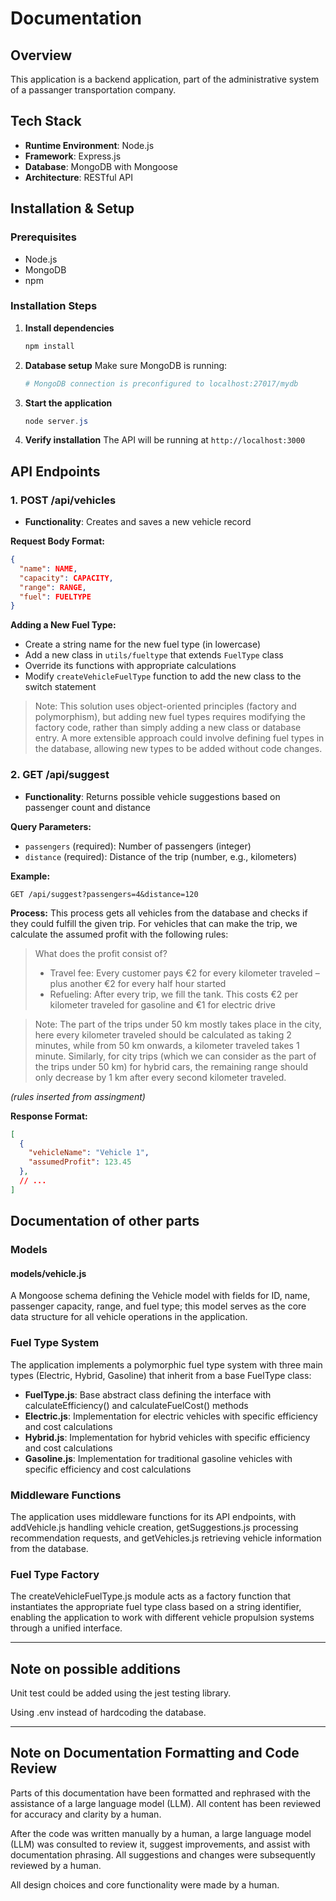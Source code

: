 # Documentation

## Overview
This application is a backend application, part of the administrative system of a passanger transportation company. 

## Tech Stack

- **Runtime Environment**: Node.js
- **Framework**: Express.js
- **Database**: MongoDB with Mongoose
- **Architecture**: RESTful API

## Installation & Setup

### Prerequisites
- Node.js
- MongoDB
- npm

### Installation Steps

1. **Install dependencies**
   ```powershell
   npm install
   ```

3. **Database setup**
   Make sure MongoDB is running:
   ```powershell
   # MongoDB connection is preconfigured to localhost:27017/mydb
   ```

4. **Start the application**
   ```powershell
   node server.js
   ```

5. **Verify installation**
   The API will be running at `http://localhost:3000`

## API Endpoints

### 1. POST /api/vehicles

- **Functionality**: Creates and saves a new vehicle record

**Request Body Format:**
```json
{
  "name": NAME,
  "capacity": CAPACITY,
  "range": RANGE,
  "fuel": FUELTYPE
}
```

**Adding a New Fuel Type:**
- Create a string name for the new fuel type (in lowercase)
- Add a new class in `utils/fueltype` that extends `FuelType` class
- Override its functions with appropriate calculations
- Modify `createVehicleFuelType` function to add the new class to the switch statement

>Note: This solution uses object-oriented principles (factory and polymorphism), but adding new fuel types requires modifying the factory code, rather than simply adding a new class or database entry. A more extensible approach could involve defining fuel types in the database, allowing new types to be added without code changes.

### 2. GET /api/suggest

- **Functionality**: Returns possible vehicle suggestions based on passenger count and distance

**Query Parameters:**
- `passengers` (required): Number of passengers (integer)
- `distance` (required): Distance of the trip (number, e.g., kilometers)

**Example:**
```
GET /api/suggest?passengers=4&distance=120
```

**Process:**
This process gets all vehicles from the database and checks if they could fulfill the given trip. For vehicles that can make the trip, we calculate the assumed profit with the following rules:

>What does the profit consist of?
>- Travel fee: Every customer pays €2 for every kilometer traveled – plus another €2 for every half hour
started
>- Refueling: After every trip, we fill the tank. This costs €2 per kilometer traveled for gasoline and €1 for
electric drive

>Note: The part of the trips under 50 km mostly takes place in the city, here every kilometer traveled should be
calculated as taking 2 minutes, while from 50 km onwards, a kilometer traveled takes 1 minute. Similarly, for
city trips (which we can consider as the part of the trips under 50 km) for hybrid cars, the remaining range
should only decrease by 1 km after every second kilometer traveled.

*(rules inserted from assingment)*

**Response Format:**
```json
[
  {
    "vehicleName": "Vehicle 1",
    "assumedProfit": 123.45
  },
  // ...
]
```

## Documentation of other parts

### Models

#### models/vehicle.js
A Mongoose schema defining the Vehicle model with fields for ID, name, passenger capacity, range, and fuel type; this model serves as the core data structure for all vehicle operations in the application.

### Fuel Type System

The application implements a polymorphic fuel type system with three main types (Electric, Hybrid, Gasoline) that inherit from a base FuelType class:

- **FuelType.js**: Base abstract class defining the interface with calculateEfficiency() and calculateFuelCost() methods
- **Electric.js**: Implementation for electric vehicles with specific efficiency and cost calculations
- **Hybrid.js**: Implementation for hybrid vehicles with specific efficiency and cost calculations
- **Gasoline.js**: Implementation for traditional gasoline vehicles with specific efficiency and cost calculations

### Middleware Functions

The application uses middleware functions for its API endpoints, with addVehicle.js handling vehicle creation, getSuggestions.js processing recommendation requests, and getVehicles.js retrieving vehicle information from the database.

### Fuel Type Factory

The createVehicleFuelType.js module acts as a factory function that instantiates the appropriate fuel type class based on a string identifier, enabling the application to work with different vehicle propulsion systems through a unified interface.

---

## Note on possible additions

Unit test could be added using the jest testing library.

Using .env instead of hardcoding the database.

---

## Note on Documentation Formatting and Code Review

Parts of this documentation have been formatted and rephrased with the assistance of a large language model (LLM). All content has been reviewed for accuracy and clarity by a human.

After the code was written manually by a human, a large language model (LLM) was consulted to review it, suggest improvements, and assist with documentation phrasing. All suggestions and changes were subsequently reviewed by a human.

All design choices and core functionality were made by a human.
